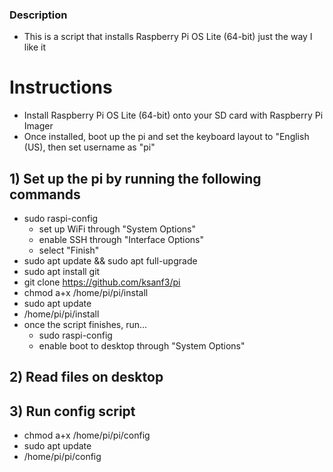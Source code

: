### Description
  - This is a script that installs Raspberry Pi OS Lite (64-bit) just the way I like it

# Instructions
  - Install Raspberry Pi OS Lite (64-bit) onto your SD card with Raspberry Pi Imager
  - Once installed, boot up the pi and set the keyboard layout to "English (US), then set username as "pi"

## 1) Set up the pi by running the following commands
  - sudo raspi-config
    - set up WiFi through "System Options"
    - enable SSH through "Interface Options"
    - select "Finish"
  - sudo apt update && sudo apt full-upgrade
  - sudo apt install git
  - git clone https://github.com/ksanf3/pi
  - chmod a+x /home/pi/pi/install
  - sudo apt update
  - /home/pi/pi/install
  - once the script finishes, run...
    - sudo raspi-config
    - enable boot to desktop through "System Options"

## 2) Read files on desktop

## 3) Run config script
  - chmod a+x /home/pi/pi/config
  - sudo apt update
  - /home/pi/pi/config
